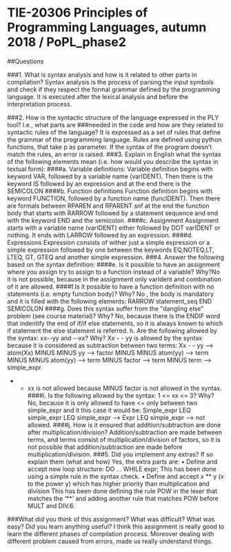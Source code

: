 # TIE-20306 Principles of Programming Languages, autumn 2018 / PoPL_phase2

##Questions

###1. What is syntax analysis and how is it related to other parts in compilation?
Syntax analysis is the process of parsing the input symbols and check if they respect the formal grammar
defined by the programming language.
It is executed after the lexical analysis and before the interpretation process.

###2. How is the syntactic structure of the language expressed in the PLY tool? I.e., what parts are
###needed in the code and how are they related to syntactic rules of the language?
It is expressed as a set of rules that define the grammar of the programming language. Rules are defined
using python functions, that take p as parameter. If the syntax of the program doesn’t match the rules,
an error is raised.
###3. Explain in English what the syntax of the following elements mean (i.e. how would you describe the syntax in textual form):
####a. Variable definitions:
Variable definition begins with keyword VAR, followed by a variable name (varIDENT).
Then there is the keyword IS followed by an expression and at the end there is the SEMICOLON
####b. Function definitions
Function definition begins with keyword FUNCTION, followed by a function name
(funcIDENT). Then there are formals between RPAREN and RPARENT snf at the end the
function body that starts with RARROW followed by a statement sequence and end with
the keyword END and the semicolon.
####c. Assignment
Assignment starts with a variable name (varIDENT) either followed by DOT varIDENT or
nothing. It ends with LARROW followed by an expression.
####d. Expressions
Expression consists of wither just a simple expression or a simple expression followed by
one between the keywords EQ,NOTEQ,LT, LTEQ, GT, GTEQ and another simple
expression.
###4. Answer the following based on the syntax definition:
####e. Is it possible to have an assignment where you assign try to assign to a function
instead of a variable? Why?No it is not possible, because in the assignment only varIdent and combination of it are
allowed.
####f.Is it possible to have a function definition with no statements (i.e. empty function
body)? Why?
No , the body is mandatory and it is filled with the following elements: RARROW
statement_seq END SEMICOLON
####g. Does this syntax suffer from the "dangling else" problem (see course material)? Why?
No, because there is the ENDIF word that indentify the end of if/if else statements, so it is
always known to which if statement the else statement is referred.
h. Are the following allowed by the syntax: xx--yy and --xx? Why?
Xx - - yy is allowed by the syntax because it is considered as subtraction between two
terms:
Xx - - yy --> atom(Xx) MINUS MINUS yy --> factor MINUS MINUS atom(yy) --> term MINUS
MINUS atom(yy) --> term MINUS factor --> term MINUS term --> simple_expr
- - xx is not allowed because MINUS factor is not allowed in the syntax.
####i. Is the following allowed by the syntax: 1 <= xx <= 3? Why?
No, because it is only allowed to have <= only between two simple_expr and it this case it
would be:
Simple_expr LEQ simple_expr LEQ simple_expr -->
Expr LEQ simple_expr --> not allowed.
####j. How is it ensured that addition/subtraction are done after multiplication/division?
Addition/subtraction are made between terms, and terms consist of multiplication/division
of factors, so it is not possible that addition/subtraction are made before
multiplication/division.
###5. Did you implement any extras? If so explain them (what and how)
Yes, the extra parts are:
• Define and accept new loop structure: DO ... WHILE expr;
This has been done using a simple rule in the syntax check.
• Define and accept x ** y (x to the power y) which has higher priority
than multiplication and division
This has been done defining the rule POW in the lexer that matches the
‘**’ and adding another rule that matches POW before MULT and DIV.6. 

###What did you think of this assignment? What was difficult? What was easy? Did you learn
anything useful?
I think this assignment is really good to learn the different phases of compilation process. Moreover
dealing with different problem caused from errors, made us really understand things.
